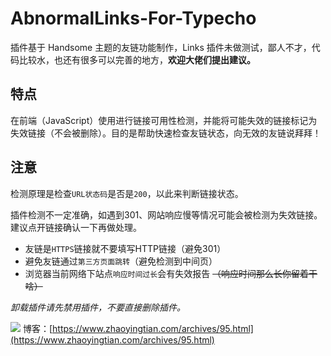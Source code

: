 # AbnormalLinks-For-Typecho

插件基于 Handsome 主题的友链功能制作，Links 插件未做测试，鄙人不才，代码比较水，也还有很多可以完善的地方，**欢迎大佬们提出建议。**

## 特点

在前端（JavaScript）使用进行链接可用性检测，并能将可能失效的链接标记为失效链接（不会被删除）。目的是帮助快速检查友链状态，向无效的友链说拜拜！

## 注意

检测原理是检查`URL状态码`是否是`200`，以此来判断链接状态。

插件检测不一定准确，如遇到301、网站响应慢等情况可能会被检测为失效链接。建议点开链接确认一下再做处理。

* 友链是`HTTPS`链接就不要填写HTTP链接（避免301）
* 避免友链通过`第三方页面跳转`（避免检测到中间页）
* 浏览器当前网络下站点`响应时间过长`会有失效报告 ~~（响应时间那么长你留着干啥）~~

*卸载插件请先禁用插件，不要直接删除插件。*

![](https://cdn.zhaoyingtian.com/blog/2021/09/09/211539.jpg)
博客：[https://www.zhaoyingtian.com/archives/95.html](https://www.zhaoyingtian.com/archives/95.html)
